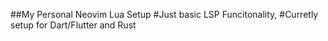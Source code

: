 ##My Personal Neovim Lua Setup
#Just basic LSP Funcitonality, 
#Curretly setup for Dart/Flutter and Rust

